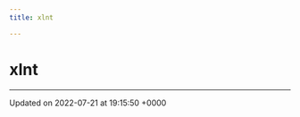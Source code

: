 ```yaml
---
title: xlnt

---
```


# xlnt








-------------------------------

Updated on 2022-07-21 at 19:15:50 +0000